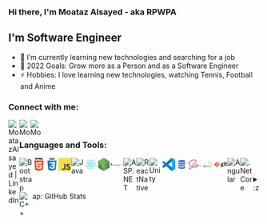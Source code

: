 ### Hi there, I'm Moataz Alsayed - aka RPWPA 

## I'm Software Engineer

- 🌱 I’m currently learning new technologies and searching for a job
- 🥅 2022 Goals: Grow more as a Person and as a Software Engineer 
- ⚡ Hobbies: I love learning new technologies, watching Tennis, Football and Anime

### Connect with me:

[<img align="left" alt="MoatazAlsayed | LinkedIn" width="22px" src="https://cdn.jsdelivr.net/npm/simple-icons@v3/icons/linkedin.svg" />][linkedin]
[<img align="left" alt="MoatazAlsayed | Stackoverflow" width="22px" height="30px" src="https://upload.wikimedia.org/wikipedia/commons/0/02/Stack_Overflow_logo.svg" />][stackoverflow]
[<img align="left" alt="MoatazAlsayed | CodeForces" width="22px" height="30px" src="https://codeforces.org/s/70060/images/codeforces-logo-with-telegram.png" />][codeforces]

<br />

### Languages and Tools:
[<img align="left" alt="Bootstrap" width="26px" src="https://upload.wikimedia.org/wikipedia/commons/b/b2/Bootstrap_logo.svg" />][bookreviewers]
[<img align="left" alt="HTML5" width="26px" src="https://raw.githubusercontent.com/github/explore/80688e429a7d4ef2fca1e82350fe8e3517d3494d/topics/html/html.png" />][bookreviewers]
[<img align="left" alt="CSS3" width="26px" src="https://raw.githubusercontent.com/github/explore/80688e429a7d4ef2fca1e82350fe8e3517d3494d/topics/css/css.png" />][bookreviewers]
[<img align="left" alt="JavaScript" width="26px" src="https://raw.githubusercontent.com/github/explore/80688e429a7d4ef2fca1e82350fe8e3517d3494d/topics/javascript/javascript.png" />][chatapp]
[<img align="left" alt="Java" width="26px" src="https://upload.wikimedia.org/wikipedia/en/thumb/3/30/Java_programming_language_logo.svg/800px-Java_programming_language_logo.svg.png" />][mcdonalds]
[<img align="left" alt="React" width="26px" src="https://raw.githubusercontent.com/github/explore/80688e429a7d4ef2fca1e82350fe8e3517d3494d/topics/react/react.png" />][awn]
[<img align="left" alt="Node.js" width="26px" src="https://raw.githubusercontent.com/github/explore/80688e429a7d4ef2fca1e82350fe8e3517d3494d/topics/nodejs/nodejs.png" />][bookstore]
[<img align="left" alt="MongoDB" width="26px" src="https://raw.githubusercontent.com/github/explore/80688e429a7d4ef2fca1e82350fe8e3517d3494d/topics/mongodb/mongodb.png" />][bookstore]
[<img align="left" alt="ASP.NET" width="26px" src="https://upload.wikimedia.org/wikipedia/commons/0/0d/C_Sharp_wordmark.svg" />][bloodpressure]
[<img align="left" alt="ReactNative" width="26px" src="https://d33wubrfki0l68.cloudfront.net/554c3b0e09cf167f0281fda839a5433f2040b349/ecfc9/img/header_logo.svg" />][covid19dashboard]
[<img align="left" alt="Unity" width="26px" src="https://upload.wikimedia.org/wikipedia/commons/c/c4/Unity_2021.svg" />][ggj]



<img align="left" alt="Visual Studio Code" width="26px" src="https://raw.githubusercontent.com/github/explore/80688e429a7d4ef2fca1e82350fe8e3517d3494d/topics/visual-studio-code/visual-studio-code.png" />
<img align="left" alt="SQL" width="26px" src="https://raw.githubusercontent.com/github/explore/80688e429a7d4ef2fca1e82350fe8e3517d3494d/topics/sql/sql.png" />
<img align="left" alt="Sass" width="26px" src="https://raw.githubusercontent.com/github/explore/80688e429a7d4ef2fca1e82350fe8e3517d3494d/topics/sass/sass.png" />
<img align="left" alt="MySQL" width="26px" src="https://raw.githubusercontent.com/github/explore/80688e429a7d4ef2fca1e82350fe8e3517d3494d/topics/mysql/mysql.png" />
<img align="left" alt="Git" width="26px" src="https://raw.githubusercontent.com/github/explore/80688e429a7d4ef2fca1e82350fe8e3517d3494d/topics/git/git.png" />
<img align="left" alt="Angular" width="26px" src="https://angular.io/assets/images/logos/angular/logo-nav@2x.png" />
<img align="left" alt=".NetCore" width="26px" src="https://upload.wikimedia.org/wikipedia/commons/e/ee/.NET_Core_Logo.svg" />
<img align="left" alt="C++" width="26px" src="https://upload.wikimedia.org/wikipedia/commons/1/18/ISO_C%2B%2B_Logo.svg" />



<br />
<br />

<!-- --- -->

<details>
  <summary>:zap: GitHub Stats</summary>

  <img align="left" alt="RPWPA's GitHub Stats" src="https://github-readme-stats.vercel.app/api?username=RPWPA&show_icons=true&hide_border=true" />

</details>

[twitter]: https://twitter.com/RPWPA
[youtube]: https://youtube.com/RPWPA
[linkedin]: https://www.linkedin.com/in/MoatazAlsayed/
[chatapp]: https://github.com/RPWPA/Chat-App
[awn]: https://github.com/RPWPA/awn-app 
[bookstore]: https://github.com/RPWPA/BookStore_API
[bloodpressure]: https://github.com/RPWPA/BloodPressureTracker
[covid19dashboard]: https://github.com/RPWPA/covid19-dashboard
[bookreviewers]: https://github.com/RPWPA/Book-Reviewers
[mcdonalds]: =https://github.com/RPWPA/Macdonalds-Menu
[ggj]: https://github.com/RPWPA/GGJ
[stackoverflow]: https://stackoverflow.com/users/12293080/moataz-alsayed
[codeforces]: https://codeforces.com/profile/RPWPA
